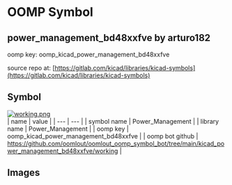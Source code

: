 # OOMP Symbol  
## power_management_bd48xxfve  by arturo182  
  
oomp key: oomp_kicad_power_management_bd48xxfve  
  
source repo at: [https://gitlab.com/kicad/libraries/kicad-symbols](https://gitlab.com/kicad/libraries/kicad-symbols)  
## Symbol  
  
[![working.png](working_600.png)](working.png)  
| name | value | 
| --- | --- | 
| symbol name | Power_Management | 
| library name | Power_Management | 
| oomp key | oomp_kicad_power_management_bd48xxfve | 
| oomp bot github | https://github.com/oomlout/oomlout_oomp_symbol_bot/tree/main/kicad_power_management_bd48xxfve/working | 
## Images  
